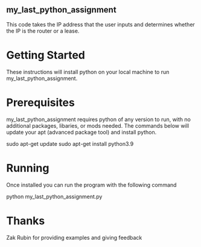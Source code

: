 ## **my_last_python_assignment**

This code takes the IP address that the user inputs and determines whether the IP is the router or a lease.

# **Getting Started**

These instructions will install python on your local machine to run my_last_python_assignment.

# **Prerequisites**

my_last_python_assignment requires python of any version to run, with no additional packages, libaries, or mods needed. The commands below will update your apt (advanced package tool) and install python.

sudo apt-get update
sudo apt-get install python3.9

# **Running**

Once installed you can run the program with the following command

python my_last_python_assignment.py

# **Thanks**

Zak Rubin for providing examples and giving feedback